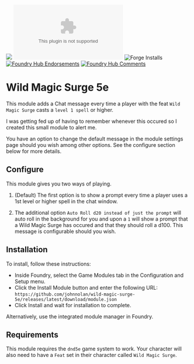 ![](https://img.shields.io/badge/Foundry-v0.7.9-informational)
![Latest Release Download Count](https://img.shields.io/github/downloads/johnnolan/wild-magic-surge-5e/latest/module.zip)
![Forge Installs](https://img.shields.io/badge/dynamic/json?label=Forge%20Installs&query=package.installs&suffix=%25&url=https%3A%2F%2Fforge-vtt.com%2Fapi%2Fbazaar%2Fpackage%2Fwild-magic-surge-5e&colorB=4aa94a)
[![Foundry Hub Endorsements](https://img.shields.io/endpoint?logoColor=white&url=https%3A%2F%2Fwww.foundryvtt-hub.com%2Fwp-json%2Fhubapi%2Fv1%2Fpackage%2Fwild-magic-surge-5e%2Fshield%2Fendorsements)](https://www.foundryvtt-hub.com/package/wild-magic-surge-5e/)
[![Foundry Hub Comments](https://img.shields.io/endpoint?logoColor=white&url=https%3A%2F%2Fwww.foundryvtt-hub.com%2Fwp-json%2Fhubapi%2Fv1%2Fpackage%2Fwild-magic-surge-5e%2Fshield%2Fcomments)](https://www.foundryvtt-hub.com/package/wild-magic-surge-5e/)

# Wild Magic Surge 5e

This module adds a Chat message every time a player with the feat `Wild Magic Surge` casts a `level 1 spell` or higher.

I was getting fed up of having to remember whenever this occured so I created this small module to alert me.

You have an option to change the default message in the module settings page should you wish among other options. See the configure section below for more details.

## Configure

This module gives you two ways of playing.

1. (Default) The first option is to show a prompt every time a player uses a 1st level or higher spell in the chat window.

2. The additional option `Auto Roll d20 instead of just the prompt` will auto roll in the background for you and upon a `1` will show a prompt that a Wild Magic Surge has occured and that they should roll a d100. This message is configurable should you wish.

## Installation

To install, follow these instructions:

- Inside Foundry, select the Game Modules tab in the Configuration and Setup menu.
- Click the Install Module button and enter the following URL: `https://github.com/johnnolan/wild-magic-surge-5e/releases/latest/download/module.json`
- Click Install and wait for installation to complete.

Alternatively, use the integrated module manager in Foundry.

## Requirements

This module requires the `dnd5e` game system to work. Your character will also need to have a `Feat` set in their character called `Wild Magic Surge`.
